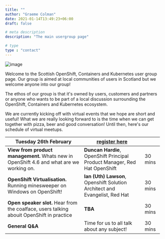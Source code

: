 ```yaml
---
title: ""
author: "Graeme Colman"
date: 2021-01-14T13:49:23+06:00
draft: false

# meta description
description: "The main usergroup page"

# type
type : "contact"
---
```



![image](/images/UGTartan.png)

Welcome to the Scottish OpenShift, Containers and Kubernetes user group page. Our group is aimed at local communities of users in Scotland but we welcome anyone into our group!

The ethos of our group is that it's owned by users, customers and partners or anyone who wants to be part of a local discussion surrounding the OpenShift, Containers and Kubernetes ecosystem. 

We are currently kicking off with virtual events that we hope are short and useful! What we are really looking forward to is the time when we can get together with pizza, beer and good conversation! Until then, here's our schedule of virtual meetups.

| Tuesday 26th February        |  [register here](../registrationpages/register_feb2021)          |        |
| ------------- |---------------| ----------|
| **View from product management.** Whats new in OpenShift 4.6 and what are we working on.     | **Duncan Hardie**, OpenShift Principal Product Manager, Red Hat OpenShift  | 30 mins |
| **OpenShift Virtualisation.** Running minesweeper on Windows on OpenShift!       | **Ian (Uth) Lawson**, Openshift Solution Architect and Evangelist, Red Hat      |  30 mins  |
| **Open speaker slot.** Hear from the coalface, users talking abouit OpenShift in practice | **TBA**     |    30 mins |
| **General Q&A** | Time for us to all talk about any subject!      |    30 mins |